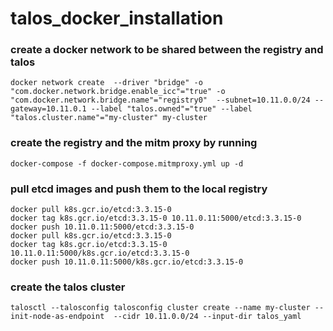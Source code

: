 # talos_docker_installation

### create a docker network to be shared between the registry and talos
```
docker network create  --driver "bridge" -o "com.docker.network.bridge.enable_icc"="true" -o "com.docker.network.bridge.name"="registry0"  --subnet=10.11.0.0/24 --gateway=10.11.0.1 --label "talos.owned"="true" --label "talos.cluster.name"="my-cluster" my-cluster
```

### create the registry and the mitm proxy by running
```
docker-compose -f docker-compose.mitmproxy.yml up -d
```

### pull etcd images and push them to the local registry
```
docker pull k8s.gcr.io/etcd:3.3.15-0
docker tag k8s.gcr.io/etcd:3.3.15-0 10.11.0.11:5000/etcd:3.3.15-0
docker push 10.11.0.11:5000/etcd:3.3.15-0
docker pull k8s.gcr.io/etcd:3.3.15-0
docker tag k8s.gcr.io/etcd:3.3.15-0 10.11.0.11:5000/k8s.gcr.io/etcd:3.3.15-0
docker push 10.11.0.11:5000/k8s.gcr.io/etcd:3.3.15-0
```

### create the talos cluster
```
talosctl --talosconfig talosconfig cluster create --name my-cluster --init-node-as-endpoint  --cidr 10.11.0.0/24 --input-dir talos_yaml
```
